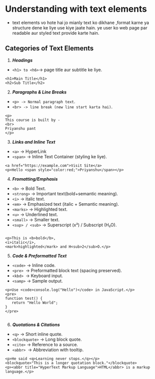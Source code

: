 # Understanding with text elements

- text elements  vo hote hai jo mianly text ko dikhane ,format karne ya structure dene ke liye use kiye jaate hain. ye user ko web page par readable aur styled text provide karte hain.

## Categories of Text Elements

1. ***Headings***
  - `<h1> to <h6>`-> page title aur subtitle ke liye.
 ``` 
<h1>Main Title</h1>
<h2>Sub Title</h2>

 ```


 2. ***Paragraphs & Line Breaks***
  - `<p> -> Normal paragraph text`.
  - `<br> -> line break (new line start karta hai)`.

```
<p>
This course is built by -
<br>
Priyanshu pant
</p>
```

3.  ***Links and Inline Text***
 - `<a>` -> HyperLink
 - `<span>` -> Inline Text Container (styling ke liye).

```
<a href="https://example.com">Visit Site</a>
<p>Hello <span style="color:red;">Priyanshu</span></p>

```
4. ***Fromatting/Emphasis***
 - `<b>` -> Bold Text.
 - `<strong>` -> Important text(bold+semantic meaning).
 - `<i>` -> italic text.
 - `<em>` ->  Emphasized text (italic + Semantic meaning).
 - `<marks>` -> Highlighted text.
 - `<u>` → Underlined text.
 - `<small>`  → Smaller text.
 - `<sup> / <sub>` → Superscript (x²) / Subscript (H₂O).

 ```

<p>This is <b>bold</b>,
 <i>italic</i>, 
 <mark>highlighted</mark> and H<sub>2</sub>O.</p>

 ```

 5. ***Code & Preformatted Text***
  - `<code>` → Inline code.
  - `<pre> `→ Preformatted block text (spacing preserved).
  - `<kbd> `→ Keyboard input.
  - `<samp>` → Sample output.

```
<p>Use <code>console.log("Hello")</code> in JavaScript.</p>
<pre>
function test() {
   return "Hello World";
}
</pre>


```

6. ***Quotations & Citations***
 - `<q>` → Short inline quote.
 - `<blockquote>` → Long block quote.
 - `<cite>` → Reference to a source.
 - `<abbr> `→ Abbreviation with tooltip.

 ```
<p>He said <q>Learning never stops.</q></p>
<blockquote>"This is a longer quotation block."</blockquote>
<p><abbr title="HyperText Markup Language">HTML</abbr> is a markup language.</p>


 ```